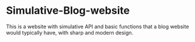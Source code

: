 # Simulative-Blog-website
This is a website with simulative API and basic functions that a blog website would typically have, with sharp and modern design. 
